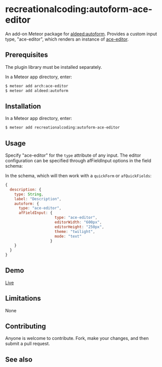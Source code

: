 recreationalcoding:autoform-ace-editor
======================================

An add-on Meteor package for [aldeed:autoform](https://github.com/aldeed/meteor-autoform). Provides a custom input type, "ace-editor", which renders an instance of [ace-editor](https://github.com/ajaxorg/ace).

## Prerequisites

The plugin library must be installed separately.

In a Meteor app directory, enter:

```bash
$ meteor add arch:ace-editor
$ meteor add aldeed:autoform
```


## Installation

In a Meteor app directory, enter:

```bash
$ meteor add recreationalcoding:autoform-ace-editor
```

## Usage

Specify "ace-editor" for the `type` attribute of any input. The editor configuration can be specified through afFieldInput options in the field schema:

In the schema, which will then work with a `quickForm` or `afQuickFields`:

```js
{
  description: {
    type: String,
    label: "Description",
    autoform: {
      type: "ace-editor",
      afFieldInput: {
                      type: "ace-editor",
                      editorWidth: "600px",
                      editorHeight: "250px",
                      theme: "twilight",
                      mode: "text"
                    }
    }
  }
}
```



## Demo

[Live](http://autoform.meteor.com/types)

## Limitations

None

## Contributing

Anyone is welcome to contribute. Fork, make your changes, and then submit a pull request.

## See also


